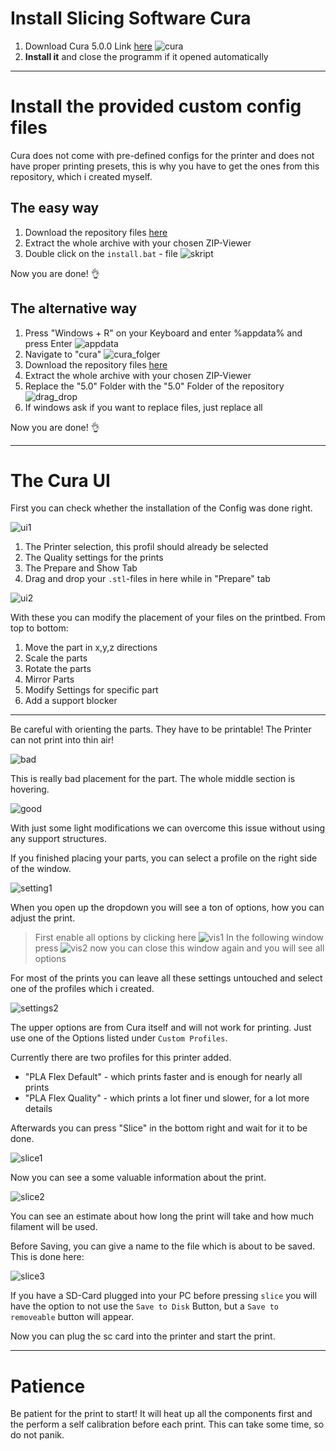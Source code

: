 # Install Slicing Software Cura

1. Download Cura 5.0.0 Link [here](https://ultimaker.com/de/software/ultimaker-cura)
![cura](doc_pics/cura_download.png)
2. **Install it** and close the programm if it opened automatically

---

# Install the provided custom config files

Cura does not come with pre-defined configs for the printer and does not have proper printing presets, this is why you have to get the ones from this repository, which i created myself.

## The easy way

1. Download the repository files [here](https://github.com/SenpaiSimon/Ender3-S1-Pro/archive/refs/heads/main.zip)
2. Extract the whole archive with your chosen ZIP-Viewer
3. Double click on the `install.bat` - file
![skript](doc_pics/install_skript.png)  
  

Now you are done! 👌

## The alternative way

1. Press "Windows + R" on your Keyboard and enter %appdata% and press Enter
![appdata](doc_pics/appdata.png)
2. Navigate to "cura"
![cura_folger](doc_pics/cura_folder.png)
3. Download the repository files [here](https://github.com/SenpaiSimon/Ender3-S1-Pro/archive/refs/heads/main.zip)
4. Extract the whole archive with your chosen ZIP-Viewer
5. Replace the "5.0" Folder with the "5.0" Folder of the repository
![drag_drop](doc_pics/drag_drop.png)
6. If windows ask if you want to replace files, just replace all

Now you are done! 👌

---

# The Cura UI

First you can check whether the installation of the Config was done right.

![ui1](doc_pics/curaUI1.png)

1. The Printer selection, this profil should already be selected
2. The Quality settings for the prints
3. The Prepare and Show Tab
4. Drag and drop your `.stl`-files in here while in "Prepare" tab

![ui2](doc_pics/edit_ui.png)

With these you can modify the placement of your files on the printbed. 
From top to bottom:
1. Move the part in x,y,z directions
2. Scale the parts
3. Rotate the parts
4. Mirror Parts
5. Modify Settings for specific part
6. Add a support blocker

---

Be careful with orienting the parts. They have to be printable! The Printer can not print into thin air!  

![bad](doc_pics/bad_place.png)

This is really bad placement for the part. The whole middle section is hovering.

![good](doc_pics/good_place.png)

With just some light modifications we can overcome this issue without using any support structures.
   
  
If you finished placing your parts, you can select a profile on the right side of the window.

![setting1](doc_pics/setting1.png)

When you open up the dropdown you will see a ton of options, how you can adjust the print. 

> First enable all options by clicking here
> ![vis1](doc_pics/vis1.png)
> In the following window press
> ![vis2](doc_pics/vis2.png)
> now you can close this window again and you will see all options

For most of the prints you can leave all these settings untouched and select one of the profiles which i created.

![settings2](doc_pics/setting2.png)

The upper options are from Cura itself and will not work for printing. Just use one of the Options listed under `Custom Profiles`.

Currently there are two profiles for this printer added.
 - "PLA Flex Default" - which prints faster and is enough for nearly all prints
 - "PLA Flex Quality" - which prints a lot finer und slower, for a lot more details

Afterwards you can press "Slice" in the bottom right and wait for it to be done.

![slice1](doc_pics/slice1.png)

Now you can see a some valuable information about the print.

![slice2](doc_pics/slice2.png)

You can see an estimate about how long the print will take and how much filament will be used.

Before Saving, you can give a name to the file which is about to be saved. This is done here: 

![slice3](doc_pics/slice3.png)

If you have a SD-Card plugged into your PC before pressing `slice` you will have the option to not use the `Save to Disk` Button, but a `Save to removeable` button will appear.

Now you can plug the sc card into the printer and start the print.

--- 

# Patience

Be patient for the print to start! It will heat up all the components first and the perform a self calibration before each print. This can take some time, so do not panik.